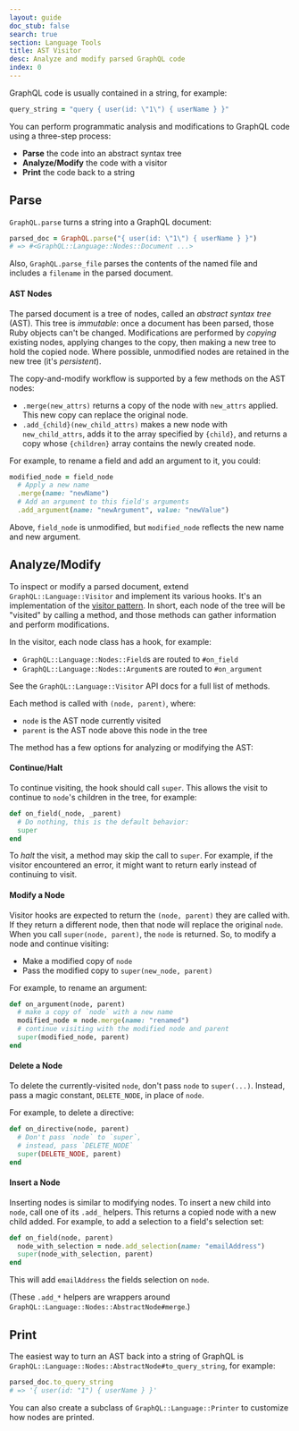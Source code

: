 ```yaml
---
layout: guide
doc_stub: false
search: true
section: Language Tools
title: AST Visitor
desc: Analyze and modify parsed GraphQL code
index: 0
---
```


GraphQL code is usually contained in a string, for example:

```ruby
query_string = "query { user(id: \"1\") { userName } }"
```

You can perform programmatic analysis and modifications to GraphQL code using a three-step process:

- __Parse__ the code into an abstract syntax tree
- __Analyze/Modify__ the code with a visitor
- __Print__ the code back to a string

## Parse

`GraphQL.parse` turns a string into a GraphQL document:

```ruby
parsed_doc = GraphQL.parse("{ user(id: \"1\") { userName } }")
# => #<GraphQL::Language::Nodes::Document ...>
```

Also, `GraphQL.parse_file` parses the contents of the named file and includes a `filename` in the parsed document.

#### AST Nodes

The parsed document is a tree of nodes, called an _abstract syntax tree_ (AST). This tree is _immutable_: once a document has been parsed, those Ruby objects can't be changed. Modifications are performed by _copying_ existing nodes, applying changes to the copy, then making a new tree to hold the copied node. Where possible, unmodified nodes are retained in the new tree (it's _persistent_).

The copy-and-modify workflow is supported by a few methods on the AST nodes:

- `.merge(new_attrs)` returns a copy of the node with `new_attrs` applied. This new copy can replace the original node.
- `.add_{child}(new_child_attrs)` makes a new node with `new_child_attrs`, adds it to the array specified by `{child}`, and returns a copy whose `{children}` array contains the newly created node.

For example, to rename a field and add an argument to it, you could:

```ruby
modified_node = field_node
  # Apply a new name
  .merge(name: "newName")
  # Add an argument to this field's arguments
  .add_argument(name: "newArgument", value: "newValue")
```

Above, `field_node` is unmodified, but `modified_node` reflects the new name and new argument.

## Analyze/Modify

To inspect or modify a parsed document, extend `GraphQL::Language::Visitor` and implement its various hooks. It's an implementation of the [visitor pattern](https://en.wikipedia.org/wiki/Visitor_pattern). In short, each node of the tree will be "visited" by calling a method, and those methods can gather information and perform modifications.

In the visitor, each node class has a hook, for example:

- `GraphQL::Language::Nodes::Field`s are routed to `#on_field`
- `GraphQL::Language::Nodes::Argument`s are routed to `#on_argument`

See the `GraphQL::Language::Visitor` API docs for a full list of methods.

Each method is called with `(node, parent)`, where:

- `node` is the AST node currently visited
- `parent` is the AST node above this node in the tree

The method has a few options for analyzing or modifying the AST:

#### Continue/Halt

To continue visiting, the hook should call `super`. This allows the visit to continue to `node`'s children in the tree, for example:

```ruby
def on_field(_node, _parent)
  # Do nothing, this is the default behavior:
  super
end
```

To _halt_ the visit, a method may skip the call to `super`. For example, if the visitor encountered an error, it might want to return early instead of continuing to visit.

#### Modify a Node

Visitor hooks are expected to return the `(node, parent)` they are called with. If they return a different node, then that node will replace the original `node`. When you call `super(node, parent)`, the `node` is returned. So, to modify a node and continue visiting:

- Make a modified copy of `node`
- Pass the modified copy to `super(new_node, parent)`

For example, to rename an argument:

```ruby
def on_argument(node, parent)
  # make a copy of `node` with a new name
  modified_node = node.merge(name: "renamed")
  # continue visiting with the modified node and parent
  super(modified_node, parent)
end
```

#### Delete a Node

To delete the currently-visited `node`, don't pass `node` to `super(...)`. Instead, pass a magic constant, `DELETE_NODE`, in place of `node`.

For example, to delete a directive:

```ruby
def on_directive(node, parent)
  # Don't pass `node` to `super`,
  # instead, pass `DELETE_NODE`
  super(DELETE_NODE, parent)
end
```

#### Insert a Node

Inserting nodes is similar to modifying nodes. To insert a new child into `node`, call one of its `.add_` helpers. This returns a copied node with a new child added. For example, to add a selection to a field's selection set:

```ruby
def on_field(node, parent)
  node_with_selection = node.add_selection(name: "emailAddress")
  super(node_with_selection, parent)
end
```

This will add `emailAddress` the fields selection on `node`.


(These `.add_*` helpers are wrappers around `GraphQL::Language::Nodes::AbstractNode#merge`.)

## Print

The easiest way to turn an AST back into a string of GraphQL is `GraphQL::Language::Nodes::AbstractNode#to_query_string`, for example:

```ruby
parsed_doc.to_query_string
# => '{ user(id: "1") { userName } }'
```

You can also create a subclass of `GraphQL::Language::Printer` to customize how nodes are printed.
